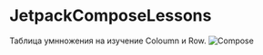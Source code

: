 # JetpackComposeLessons
Таблица умнножения на изучение Coloumn и Row.
![Compose](https://github.com/RekaEva/JetpackComposeLessons/assets/104134879/5b75eaa5-b4fd-4d44-af3a-a792c5d4f9b3)
